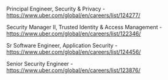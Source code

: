 Principal Engineer, Security & Privacy - https://www.uber.com/global/en/careers/list/124277/

Security Manager II, Trusted Identity & Access Management - https://www.uber.com/global/en/careers/list/122346/

Sr Software Engineer, Application Security - https://www.uber.com/global/en/careers/list/124456/

Senior Security Engineer - https://www.uber.com/global/en/careers/list/123876/

